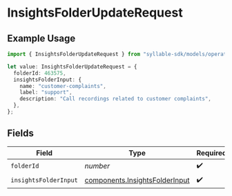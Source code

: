 # InsightsFolderUpdateRequest

## Example Usage

```typescript
import { InsightsFolderUpdateRequest } from "syllable-sdk/models/operations";

let value: InsightsFolderUpdateRequest = {
  folderId: 463575,
  insightsFolderInput: {
    name: "customer-complaints",
    label: "support",
    description: "Call recordings related to customer complaints",
  },
};
```

## Fields

| Field                                                                            | Type                                                                             | Required                                                                         | Description                                                                      |
| -------------------------------------------------------------------------------- | -------------------------------------------------------------------------------- | -------------------------------------------------------------------------------- | -------------------------------------------------------------------------------- |
| `folderId`                                                                       | *number*                                                                         | :heavy_check_mark:                                                               | N/A                                                                              |
| `insightsFolderInput`                                                            | [components.InsightsFolderInput](../../models/components/insightsfolderinput.md) | :heavy_check_mark:                                                               | N/A                                                                              |